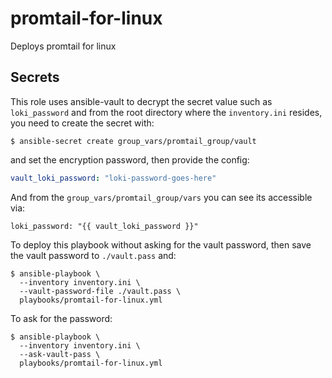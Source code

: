 # promtail-for-linux

Deploys promtail for linux

## Secrets

This role uses ansible-vault to decrypt the secret value such as `loki_password` and from the root directory where the `inventory.ini` resides, you need to create the secret with:

```
$ ansible-secret create group_vars/promtail_group/vault
```

and set the encryption password, then provide the config:

```yaml
vault_loki_password: "loki-password-goes-here"
```

And from the `group_vars/promtail_group/vars` you can see its accessible via:

```
loki_password: "{{ vault_loki_password }}"
```

To deploy this playbook without asking for the vault password, then save the vault password to `./vault.pass` and:

```
$ ansible-playbook \
  --inventory inventory.ini \
  --vault-password-file ./vault.pass \
  playbooks/promtail-for-linux.yml
```

To ask for the password:

```
$ ansible-playbook \
  --inventory inventory.ini \
  --ask-vault-pass \
  playbooks/promtail-for-linux.yml
```
